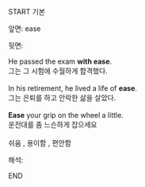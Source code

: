 START
기본

앞면:
ease


뒷면:
<div>He passed the exam <b>with ease</b>. </div><div>그는 그 시험에 수월하게 합격했다.</div><div><br></div><div><div>In his retirement, he lived a life of <b>ease</b>. </div><div>그는 은퇴를 하고 안락한 삶을 살았다.</div></div><div><br></div><div><div><b>Ease</b> your grip on the wheel a little. </div><div>운전대를 좀 느슨하게 잡으세요</div></div><div><br></div><div>쉬움 , 용이함 , 편안함<br></div>


해석:

END